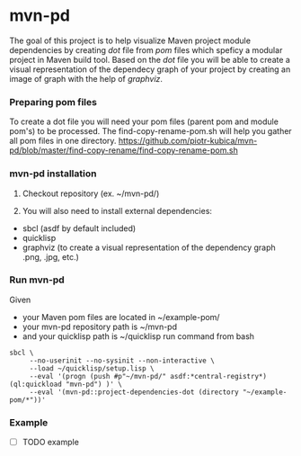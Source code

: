 # mvn-pd

The goal of this project is to help visualize Maven project module dependencies by creating _dot_ file from _pom_ files which speficy a modular project in Maven build tool. Based on the _dot_ file you will be able to create a visual representation of the dependecy graph of your project by creating an image of graph with the help of _graphviz_.

### Preparing pom files

To create a dot file you will need your pom files (parent pom and module pom's) to be processed.
The find-copy-rename-pom.sh will help you gather all pom files in one directory.
https://github.com/piotr-kubica/mvn-pd/blob/master/find-copy-rename/find-copy-rename-pom.sh

### mvn-pd installation

1. Checkout repository (ex. ~/mvn-pd/)

2. You will also need to install external dependencies:
* sbcl (asdf by default included)
* quicklisp
* graphviz (to create a visual representation of the dependency graph .png, .jpg, etc.)

### Run mvn-pd

Given 
- your Maven pom files are located in ~/example-pom/ 
- your mvn-pd repository path is ~/mvn-pd
- and your quicklisp path is ~/quicklisp
run command from bash

```
sbcl \
     --no-userinit --no-sysinit --non-interactive \
     --load ~/quicklisp/setup.lisp \
     --eval '(progn (push #p"~/mvn-pd/" asdf:*central-registry*) (ql:quickload "mvn-pd") )' \
     --eval '(mvn-pd::project-dependencies-dot (directory "~/example-pom/*"))'
```

### Example

- [ ] TODO example
